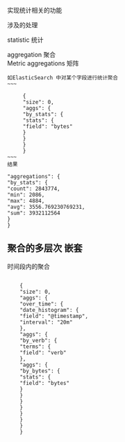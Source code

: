 实现统计相关的功能

涉及的处理

statistic
    统计
    
aggregation
    聚合          
    Metric aggregations        矩阵
    
    如ElasticSearch 中对某个字段进行统计聚合
    ~~~
         
         {
         "size": 0,
         "aggs": {
         "by_stats": {
         "stats": {
         "field": "bytes"
         }
         }
         }
         }
    ~~~
    结果
    
    "aggregations": {
    "by_stats": {
    "count": 2843774,
    "min": 2086,
    "max": 4884,
    "avg": 3556.769230769231,
    "sum": 3932112564
    }
    }
    
    
聚合的多层次 嵌套
------

时间段内的聚合
    
~~~ES
   
    {
    "size": 0,
    "aggs": {
    "over_time": {
    "date_histogram": {
    "field": "@timestamp",
    "interval": "20m"
    },
    "aggs": {
    "by_verb": {
    "terms": {
    "field": "verb"
    },
    "aggs": {
    "by_bytes": {
    "stats": {
    "field": "bytes"
    }
    }
    }
    }
    }
    }
    }
    }
~~~    